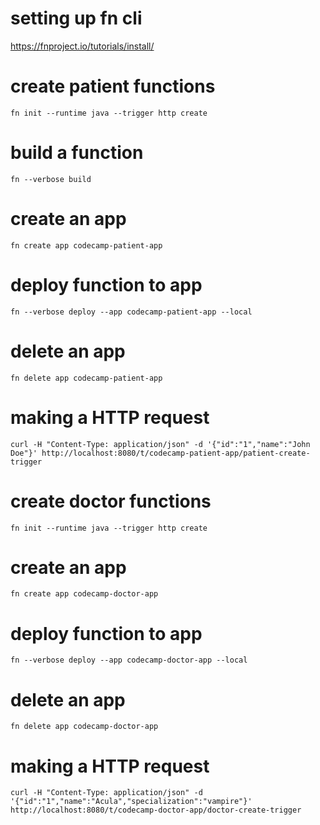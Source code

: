 setting up fn cli
=================
https://fnproject.io/tutorials/install/

create patient functions
========================
`fn init --runtime java --trigger http create`

build a function
=====
`fn --verbose build`

create an app
=======
`fn create app codecamp-patient-app`

deploy function to app
======
`fn --verbose deploy --app codecamp-patient-app --local`

delete an app
=====
`fn delete app codecamp-patient-app`

making a HTTP request
=====
`curl -H "Content-Type: application/json" -d '{"id":"1","name":"John Doe"}' http://localhost:8080/t/codecamp-patient-app/patient-create-trigger`



create doctor functions
========================
`fn init --runtime java --trigger http create`

create an app
=======
`fn create app codecamp-doctor-app`

deploy function to app
======
`fn --verbose deploy --app codecamp-doctor-app --local`

delete an app
=====
`fn delete app codecamp-doctor-app`

making a HTTP request
=====
`curl -H "Content-Type: application/json" -d '{"id":"1","name":"Acula","specialization":"vampire"}' http://localhost:8080/t/codecamp-doctor-app/doctor-create-trigger`
